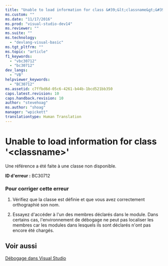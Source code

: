```yaml
---
title: "Unable to load information for class &#39;&lt;classname&gt;&#39; | Microsoft Docs"
ms.custom: ""
ms.date: "11/17/2016"
ms.prod: "visual-studio-dev14"
ms.reviewer: ""
ms.suite: ""
ms.technology: 
  - "devlang-visual-basic"
ms.tgt_pltfrm: ""
ms.topic: "article"
f1_keywords: 
  - "vbc30712"
  - "bc30712"
dev_langs: 
  - "VB"
helpviewer_keywords: 
  - "BC30712"
ms.assetid: c7ffbd6d-05c6-4261-b44b-1bcd521bb350
caps.latest.revision: 10
caps.handback.revision: 10
author: "stevehoag"
ms.author: "shoag"
manager: "wpickett"
translationtype: Human Translation
---
```

# Unable to load information for class &#39;&lt;classname&gt;&#39;
Une référence a été faite à une classe non disponible.  
  
 **ID d'erreur :** BC30712  
  
### Pour corriger cette erreur  
  
1.  Vérifiez que la classe est définie et que vous avez correctement orthographié son nom.  
  
2.  Essayez d'accéder à l'un des membres déclarés dans le module.  Dans certains cas, l'environnement de débogage ne peut pas localiser les membres car les modules dans lesquels ils sont déclarés n'ont pas encore été chargés.  
  
## Voir aussi  
 [Débogage dans Visual Studio](/visual-studio/debugger/debugging-in-visual-studio)